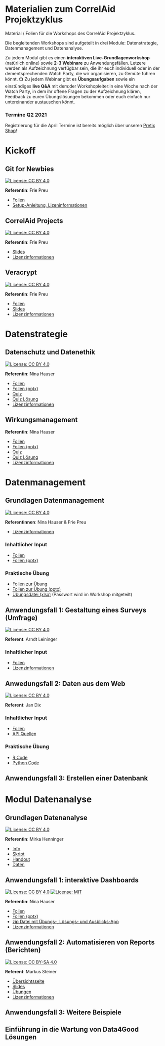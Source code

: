 # Materialien zum CorrelAid Projektzyklus
Material / Folien für die Workshops des CorrelAid Projektzyklus.

Die begleitenden Workshops sind aufgeteilt in drei Module: Datenstrategie, Datenmanagement und Datenanalyse.

Zu jedem Modul gibt es einen **interaktiven Live-Grundlagenworkshop** (natürlich online) sowie **2-3 Webinare** zu Anwendungsfällen. Letzere werden als Aufzeichnung verfügbar sein, die ihr euch individuell oder in der dementsprechenden Watch Party, die wir organisieren, zu Gemüte führen könnt. :tv:
Zu jedem Webinar gibt es **Übungsaufgaben** sowie ein einstündiges **live Q&A** mit dem:der Workshopleiter:in eine Woche nach der Watch Party, in dem ihr offene Fragen zu der Aufzeichnung klären, Feedback zu euren Übungslösungen bekommen oder euch einfach nur untereinander austauschen könnt.

### Termine Q2 2021
Registrierung für die April Termine ist bereits möglich über unseren [Pretix Shop](https://pretix.eu/correlaid/projektzyklus-21q2/)!

# Kickoff 
## Git for Newbies
 [![License: CC BY 4.0](https://img.shields.io/badge/License-CC%20BY%204.0-lightgrey.svg)](https://creativecommons.org/licenses/by/4.0/)

**Referentin**: Frie Preu

- [Folien](https://projektzyklus.correlaid.org/00_kickoff-git-for-newbies/slides.html)
- [Setup-Anleitung, Lizeninformationen](https://projektzyklus.correlaid.org/00_kickoff-git-for-newbies)

## CorrelAid Projects

[![License: CC BY 4.0](https://img.shields.io/badge/License-CC%20BY%204.0-lightgrey.svg)](https://creativecommons.org/licenses/by/4.0/)

**Referentin**: Frie Preu

- [Slides](https://projektzyklus.correlaid.org/01_kickoff-correlaid-projects/correlaid-projects.pdf)
- [Lizenzinformationen](https://projektzyklus.correlaid.org/01_kickoff-correlaid-projects/)


## Veracrypt
[![License: CC BY 4.0](https://img.shields.io/badge/License-CC%20BY%204.0-lightgrey.svg)](https://creativecommons.org/licenses/by/4.0/)

**Referentin**: Frie Preu


- [Folien](https://projektzyklus.correlaid.org/00_kickoff-datensicherheit-veracrypt/intro_veracrypt_slides.html)
- [Slides](https://projektzyklus.correlaid.org/00_kickoff-datensicherheit-veracrypt/intro_veracrypt_slides_en.html)
- [Lizenzinformationen](https://projektzyklus.correlaid.org/00_kickoff-datensicherheit-veracrypt/)

# Datenstrategie
## Datenschutz und Datenethik
[![License: CC BY 4.0](https://img.shields.io/badge/License-CC%20BY%204.0-lightgrey.svg)](https://creativecommons.org/licenses/by/4.0/)

**Referentin**: Nina Hauser

- [Folien](https://projektzyklus.correlaid.org/03_strategie-datenschutz-datenethik/datenschutz_und_datenethik.pdf)
- [Folien (pptx)](https://projektzyklus.correlaid.org/03_strategie-datenschutz-datenethik/datenschutz_und_datenethik.pptx)
- [Quiz](https://projektzyklus.correlaid.org/03_strategie-datenschutz-datenethik/datenschutz_und_datenethik_quiz.pdf)
- [Quiz Lösung](https://projektzyklus.correlaid.org/03_strategie-datenschutz-datenethik/datenschutz_und_datenethik_quiz.pdf)
- [Lizenzinformationen](https://projektzyklus.correlaid.org/03_strategie-datenschutz-datenethik/)


## Wirkungsmanagement
**Referentin**: Nina Hauser

- [Folien](https://projektzyklus.correlaid.org/04_strategie-wirkungsmanagement/wirkungsmanagement.pdf)
- [Folien (pptx)](https://projektzyklus.correlaid.org/04_strategie-wirkungsmanagement/wirkungsmanagement.pptx)
- [Quiz](https://projektzyklus.correlaid.org/04_strategie-wirkungsmanagement/wirkungsmanagement_quiz.docx)
- [Quiz Lösung](https://projektzyklus.correlaid.org/04_strategie-wirkungsmanagement/wirkungsmanagement_quiz.docx)
- [Lizenzinformationen](https://projektzyklus.correlaid.org/04_strategie-wirkungsmanagement/)

# Datenmanagement 
## Grundlagen Datenmanagement 
[![License: CC BY 4.0](https://img.shields.io/badge/License-CC%20BY%204.0-lightgrey.svg)](https://creativecommons.org/licenses/by/4.0/)

**Referentinnen**: Nina Hauser & Frie Preu

- [Lizenzinformationen](https://projektzyklus.correlaid.org/05_grundlagen-datenmanagement/)

### Inhaltlicher Input
- [Folien](https://projektzyklus.correlaid.org/05_grundlagen-datenmanagement/grundlagen_datenmanagement.pdf)
- [Folien (pptx)](https://projektzyklus.correlaid.org/05_grundlagen-datenmanagement/grundlagen_datenmanagement.pptx)

### Praktische Übung
- [Folien zur Übung](https://projektzyklus.correlaid.org/05_grundlagen-datenmanagement/grundlagen_datenmanagement_uebung_excel.pdf)
- [Folien zur Übung (pptx)](https://projektzyklus.correlaid.org/05_grundlagen-datenmanagement/grundlagen_datenmanagement_uebung_excel.pptx)
- [Übungsdatei (xlsx)](https://projektzyklus.correlaid.org/05_grundlagen-datenmanagement/grundlagen_datenmanagement_uebung_excel.xlsx) (Passwort wird im Workshop mitgeteilt)




## Anwendungsfall 1: Gestaltung eines Surveys (Umfrage) 
[![License: CC BY 4.0](https://img.shields.io/badge/License-CC%20BY%204.0-lightgrey.svg)](https://creativecommons.org/licenses/by/4.0/)

**Referent**: Arndt Leininger

### Inhaltlicher Input

- [Folien](https://projektzyklus.correlaid.org/06_datenmanagement-surveys/slides.pdf)
- [Lizenzinformationen](https://github.com/CorrelAid/projektzyklus-workshops/tree/main/06_datenmanagement-surveys)

## Anwedungsfall 2: Daten aus dem Web 
[![License: CC BY 4.0](https://img.shields.io/badge/License-CC%20BY%204.0-lightgrey.svg)](https://creativecommons.org/licenses/by/4.0/)

**Referent**: Jan Dix

### Inhaltlicher Input
- [Folien](https://projektzyklus.correlaid.org/07_datenmanagement-webdaten/2021-05-09_Datenzugriff_im_WWW.pdf)
- [API Quellen](https://projektzyklus.correlaid.org/07_datenmanagement-webdaten/api-list.md)

### Praktische Übung
- [R Code](https://github.com/jandix/datenzugriff-im-www/tree/master/r)
- [Python Code](https://github.com/jandix/datenzugriff-im-www/tree/master/python)

## Anwendungsfall 3: Erstellen einer Datenbank 
# Modul Datenanalyse
## Grundlagen Datenanalyse 
[![License: CC BY 4.0](https://img.shields.io/badge/License-CC%20BY%204.0-lightgrey.svg)](https://creativecommons.org/licenses/by/4.0/)


**Referentin**: Mirka Henninger

- [Info](https://projektzyklus.correlaid.org/09_datenanalyse-grundlagen/Install_R.pdf)
- [Skript](https://projektzyklus.correlaid.org/09_datenanalyse-grundlagen/Skript_RWorkshop.R)
- [Handout](https://projektzyklus.correlaid.org/09_datenanalyse-grundlagen/Handout_RWorkshop.pdf)
- [Daten](https://projektzyklus.correlaid.org/09_datenanalyse-grundlagen/student_pisa.rda)

## Anwendungsfall 1: interaktive Dashboards 
[![License: CC BY 4.0](https://img.shields.io/badge/License-CC%20BY%204.0-lightgrey.svg)](https://creativecommons.org/licenses/by/4.0/)
[![License: MIT](https://img.shields.io/badge/License-MIT-yellow.svg)](https://opensource.org/licenses/MIT)

**Referentin**: Nina Hauser

- [Folien](https://projektzyklus.correlaid.org/10_datenanalyse-interaktive-dashboards/RShinyTraining/interaktive_dashboards.pdf)
- [Folien (pptx)](https://projektzyklus.correlaid.org/10_datenanalyse-interaktive-dashboards/RShinyTraining/interaktive_dashboards.pptx)
- [zip Datei mit Übungs-, Lösungs- und Ausblicks-App](https://projektzyklus.correlaid.org/10_datenanalyse-interaktive-dashboards/RShinyTraining.zip)
- [Lizenzinformationen](https://projektzyklus.correlaid.org/10_datenanalyse-interaktive-dashboards/RShinyTraining)
## Anwendungsfall 2: Automatisieren von Reports (Berichten)

[![License: CC BY-SA 4.0](https://licensebuttons.net/l/by-sa/4.0/80x15.png)](https://creativecommons.org/licenses/by-sa/4.0/)

**Referent**: Markus Steiner

- [Übersichtsseite](https://therbootcamp.github.io/Rmd_CorrelAid_2021/)
- [Slides](https://therbootcamp.github.io/Rmd_CorrelAid_2021/_sessions/Markdown/Markdown.html)
- [Übungen](https://therbootcamp.github.io/Rmd_CorrelAid_2021/_sessions/Markdown/Markdown_practical.html)
- [Lizenzinformationen](https://projektzyklus.correlaid.org/11_datenanalyse-automatisierte-reports/)

## Anwendungsfall 3: Weitere Beispiele 


## Einführung in die Wartung von Data4Good Lösungen 

